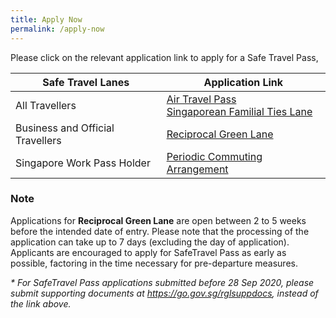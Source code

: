 ```yaml
---
title: Apply Now
permalink: /apply-now
---
```


Please click on the relevant application link to apply for a Safe Travel Pass, 

|Safe Travel Lanes | Application Link | 
| ------------- |-------------------| 
| All Travellers| [Air Travel Pass](https://go.gov.sg/atpsg) <br> [Singaporean Familial Ties Lane](https://form.gov.sg/#!/5e3648e9405c180011dc5f9c)  | 
| Business and Official Travellers | [Reciprocal Green Lane](https://eservices.ica.gov.sg/STO)   |  
| Singapore Work Pass Holder | [Periodic Commuting Arrangement](https://eservices.ica.gov.sg/STO) |    

### Note

Applications for **Reciprocal Green Lane** are open between 2 to 5 weeks before the intended date of entry. Please note that the processing of the application can take up to 7 days (excluding the day of application). Applicants are encouraged to apply for SafeTravel Pass as early as possible, factoring in the time necessary for pre-departure measures. 

<i> * For SafeTravel Pass applications submitted before 28 Sep 2020, please submit supporting documents at <https://go.gov.sg/rglsuppdocs>, instead of the link above.</i>
